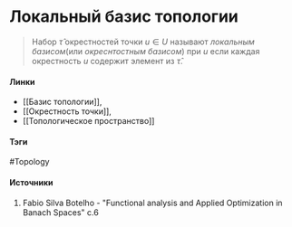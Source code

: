 # Локальный базис топологии
>Набор $\hat\tau$ окрестностей точки $u\in U$ называют *локальным базисом*(или *окреснтостным базисом*) при $u$ если каждая окрестность $u$ содержит элемент из $\hat\tau$.

#### Линки
- [[Базис топологии]],
- [[Окрестность точки]],
- [[Топологическое пространство]]
#### Тэги
 #Topology 
#### Источники
 1. Fabio Silva Botelho - "Functional analysis and Applied Optimization in Banach Spaces" с.6